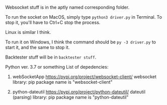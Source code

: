 Websocket stuff is in the aptly named corresponding folder.

To run the socket on MacOS, simply type `python3 driver.py` in Terminal. To stop it, you'll have to Ctrl+C stop the
process.

Linux is similar I think.

To run it on Windows, I think the command should be `py -3 driver.py` to start it, and the same to stop it.

Backtester stuff will be in `backtester stuff`.


Python ver. 3.7 or something
List of depedencies:

1. webSocketApp
https://pypi.org/project/websocket-client/
websocket library: pip package name is "websocket-client"

2. python-dateutil
https://pypi.org/project/python-dateutil/
dateutil (parsing) library: pip package name is "python-dateutil"